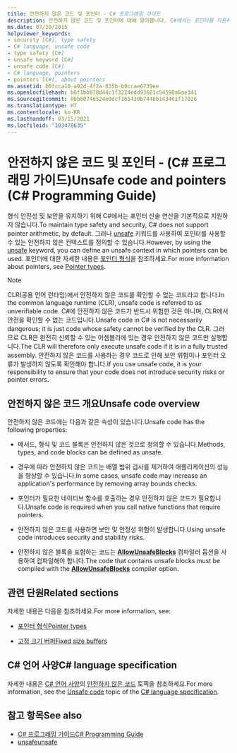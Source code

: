 ```yaml
---
title: 안전하지 않은 코드 및 포인터 - C# 프로그래밍 가이드
description: 안전하지 않은 코드 및 포인터에 대해 알아봅니다. C#에서는 포인터를 지원하지 않지만 ‘unsafe’ 키워드와 함께 포인터를 사용할 수 있는 안전하지 않은 컨텍스트를 정의할 수 있습니다.
ms.date: 07/20/2015
helpviewer_keywords:
- security [C#], type safety
- C# language, unsafe code
- type safety [C#]
- unsafe keyword [C#]
- unsafe code [C#]
- C# language, pointers
- pointers [C#], about pointers
ms.assetid: b0fcca10-a92d-4f2a-835b-b0ccae6739ee
ms.openlocfilehash: b6f1bb878d44c1f3224edd93681c54598a6ae341
ms.sourcegitcommit: 0bb8074d524e0dcf165430b744bb143461f17026
ms.translationtype: HT
ms.contentlocale: ko-KR
ms.lasthandoff: 03/15/2021
ms.locfileid: "103478635"
---
```

# <a name="unsafe-code-and-pointers-c-programming-guide"></a><span data-ttu-id="3bb8d-104">안전하지 않은 코드 및 포인터 - (C# 프로그래밍 가이드)</span><span class="sxs-lookup"><span data-stu-id="3bb8d-104">Unsafe code and pointers (C# Programming Guide)</span></span>

<span data-ttu-id="3bb8d-105">형식 안전성 및 보안을 유지하기 위해 C#에서는 포인터 산술 연산을 기본적으로 지원하지 않습니다.</span><span class="sxs-lookup"><span data-stu-id="3bb8d-105">To maintain type safety and security, C# does not support pointer arithmetic, by default.</span></span> <span data-ttu-id="3bb8d-106">그러나 [unsafe](../../language-reference/keywords/unsafe.md) 키워드를 사용하여 포인터를 사용할 수 있는 안전하지 않은 컨텍스트를 정의할 수 있습니다.</span><span class="sxs-lookup"><span data-stu-id="3bb8d-106">However, by using the [unsafe](../../language-reference/keywords/unsafe.md) keyword, you can define an unsafe context in which pointers can be used.</span></span> <span data-ttu-id="3bb8d-107">포인터에 대한 자세한 내용은 [포인터 형식](pointer-types.md)을 참조하세요.</span><span class="sxs-lookup"><span data-stu-id="3bb8d-107">For more information about pointers, see [Pointer types](pointer-types.md).</span></span>  
  
> [!NOTE]
> <span data-ttu-id="3bb8d-108">CLR(공용 언어 런타임)에서 안전하지 않은 코드를 확인할 수 없는 코드라고 합니다.</span><span class="sxs-lookup"><span data-stu-id="3bb8d-108">In the common language runtime (CLR), unsafe code is referred to as unverifiable code.</span></span> <span data-ttu-id="3bb8d-109">C#에 안전하지 않은 코드가 반드시 위험한 것은 아니며, CLR에서 안전을 확인할 수 없는 코드입니다.</span><span class="sxs-lookup"><span data-stu-id="3bb8d-109">Unsafe code in C# is not necessarily dangerous; it is just code whose safety cannot be verified by the CLR.</span></span> <span data-ttu-id="3bb8d-110">그러므로 CLR은 완전히 신뢰할 수 있는 어셈블리에 있는 경우 안전하지 않은 코드만 실행합니다.</span><span class="sxs-lookup"><span data-stu-id="3bb8d-110">The CLR will therefore only execute unsafe code if it is in a fully trusted assembly.</span></span> <span data-ttu-id="3bb8d-111">안전하지 않은 코드를 사용하는 경우 코드로 인해 보안 위험이나 포인터 오류가 발생하지 않도록 확인해야 합니다.</span><span class="sxs-lookup"><span data-stu-id="3bb8d-111">If you use unsafe code, it is your responsibility to ensure that your code does not introduce security risks or pointer errors.</span></span>  
  
## <a name="unsafe-code-overview"></a><span data-ttu-id="3bb8d-112">안전하지 않은 코드 개요</span><span class="sxs-lookup"><span data-stu-id="3bb8d-112">Unsafe code overview</span></span>

<span data-ttu-id="3bb8d-113">안전하지 않은 코드에는 다음과 같은 속성이 있습니다.</span><span class="sxs-lookup"><span data-stu-id="3bb8d-113">Unsafe code has the following properties:</span></span>

- <span data-ttu-id="3bb8d-114">메서드, 형식 및 코드 블록은 안전하지 않은 것으로 정의할 수 있습니다.</span><span class="sxs-lookup"><span data-stu-id="3bb8d-114">Methods, types, and code blocks can be defined as unsafe.</span></span>

- <span data-ttu-id="3bb8d-115">경우에 따라 안전하지 않은 코드는 배열 범위 검사를 제거하여 애플리케이션의 성능을 향상할 수 있습니다.</span><span class="sxs-lookup"><span data-stu-id="3bb8d-115">In some cases, unsafe code may increase an application's performance by removing array bounds checks.</span></span>

- <span data-ttu-id="3bb8d-116">포인터가 필요한 네이티브 함수를 호출하는 경우 안전하지 않은 코드가 필요합니다.</span><span class="sxs-lookup"><span data-stu-id="3bb8d-116">Unsafe code is required when you call native functions that require pointers.</span></span>

- <span data-ttu-id="3bb8d-117">안전하지 않은 코드를 사용하면 보안 및 안정성 위험이 발생합니다.</span><span class="sxs-lookup"><span data-stu-id="3bb8d-117">Using unsafe code introduces security and stability risks.</span></span>

- <span data-ttu-id="3bb8d-118">안전하지 않은 블록을 포함하는 코드는 [**AllowUnsafeBlocks**](../../language-reference/compiler-options/language.md#allowunsafeblocks) 컴파일러 옵션을 사용하여 컴파일해야 합니다.</span><span class="sxs-lookup"><span data-stu-id="3bb8d-118">The code that contains unsafe blocks must be compiled with the [**AllowUnsafeBlocks**](../../language-reference/compiler-options/language.md#allowunsafeblocks) compiler option.</span></span>
  
## <a name="related-sections"></a><span data-ttu-id="3bb8d-119">관련 단원</span><span class="sxs-lookup"><span data-stu-id="3bb8d-119">Related sections</span></span>

<span data-ttu-id="3bb8d-120">자세한 내용은 다음을 참조하세요.</span><span class="sxs-lookup"><span data-stu-id="3bb8d-120">For more information, see:</span></span>

- [<span data-ttu-id="3bb8d-121">포인터 형식</span><span class="sxs-lookup"><span data-stu-id="3bb8d-121">Pointer types</span></span>](pointer-types.md)

- [<span data-ttu-id="3bb8d-122">고정 크기 버퍼</span><span class="sxs-lookup"><span data-stu-id="3bb8d-122">Fixed size buffers</span></span>](fixed-size-buffers.md)

## <a name="c-language-specification"></a><span data-ttu-id="3bb8d-123">C# 언어 사양</span><span class="sxs-lookup"><span data-stu-id="3bb8d-123">C# language specification</span></span>

<span data-ttu-id="3bb8d-124">자세한 내용은 [C# 언어 사양](~/_csharplang/spec/introduction.md)의 [안전하지 않은 코드](~/_csharplang/spec/unsafe-code.md) 토픽을 참조하세요.</span><span class="sxs-lookup"><span data-stu-id="3bb8d-124">For more information, see the [Unsafe code](~/_csharplang/spec/unsafe-code.md) topic of the [C# language specification](~/_csharplang/spec/introduction.md).</span></span>
  
## <a name="see-also"></a><span data-ttu-id="3bb8d-125">참고 항목</span><span class="sxs-lookup"><span data-stu-id="3bb8d-125">See also</span></span>

- [<span data-ttu-id="3bb8d-126">C# 프로그래밍 가이드</span><span class="sxs-lookup"><span data-stu-id="3bb8d-126">C# Programming Guide</span></span>](../index.md)
- [<span data-ttu-id="3bb8d-127">unsafe</span><span class="sxs-lookup"><span data-stu-id="3bb8d-127">unsafe</span></span>](../../language-reference/keywords/unsafe.md)
